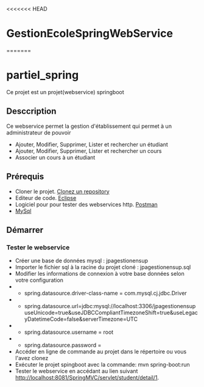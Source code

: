 <<<<<<< HEAD
# GestionEcoleSpringWebService
=======
# partiel_spring

Ce projet est un projet(webservice) springboot

## Desccription

Ce webservice permet la gestion d'établissement qui permet à un administrateur de pouvoir
* Ajouter, Modifier, Supprimer, Lister et rechercher un étudiant
* Ajouter, Modifier, Supprimer, Lister et rechercher un cours
* Associer un cours à un étudiant

## Prérequis

* Cloner le projet. [Clonez un repository](https://docs.github.com/en/github/creating-cloning-and-archiving-repositories/cloning-a-repository)
* Editeur de code. [Eclipse](https://www.eclipse.org/downloads/packages/installer)
* Logiciel pour pour tester des webservices http. [Postman](https://www.postman.com/downloads/)
* [MySql](https://dev.mysql.com/doc/mysql-installation-excerpt/5.7/en/)

## Démarrer

### Tester le webservice

* Créer une base de données mysql : jpagestionensup
* Importer le fichier sql à la racine du projet cloné : jpagestionensup.sql
* Modifier les informations de connexion à votre base données selon votre configuration
* * spring.datasource.driver-class-name = com.mysql.cj.jdbc.Driver
* * spring.datasource.url=jdbc:mysql://localhost:3306/jpagestionensupuseUnicode=true&useJDBCCompliantTimezoneShift=true&useLegacyDatetimeCode=false&serverTimezone=UTC
* * spring.datasource.username = root
* * spring.datasource.password = 
* Accéder en ligne de commande au projet dans le répertoire ou vous l'avez clonez
* Exécuter le projet spingboot avec la commande: mvn spring-boot:run
* Tester le webservice en accédant au lien suivant [http://localhost:8081/SpringMVC/servlet/student/detail/1](http://localhost:8081/SpringMVC/servlet/student/detail/1).
